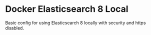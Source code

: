 # Docker Elasticsearch 8 Local

Basic config for using Elasticsearch 8 locally with security and https disabled.

